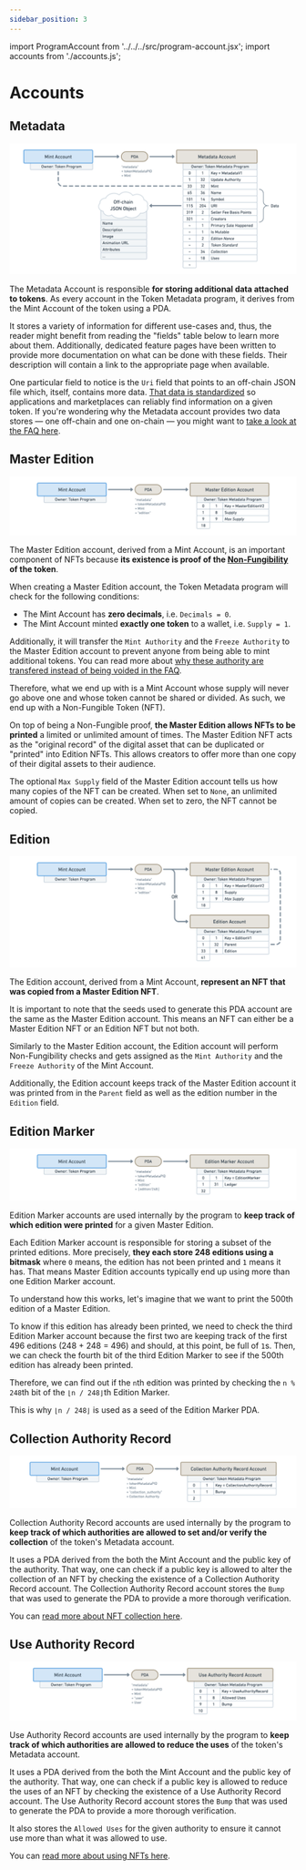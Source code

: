 ```yaml
---
sidebar_position: 3
---
```


import ProgramAccount from '../../../src/program-account.jsx';
import accounts from './accounts.js';

# Accounts

## Metadata

<ProgramAccount account={accounts.metadata}>

![Diagram showing a Metadata Account derived from a Mint Account with a list of data field under the Metadata Account that are listed on the fields table below.](./assets/Token-Metadata-Account-Metadata.png)

The Metadata Account is responsible **for storing additional data attached to tokens**. As every account in the Token Metadata program, it derives from the Mint Account of the token using a PDA.

It stores a variety of information for different use-cases and, thus, the reader might benefit from reading the "fields" table below to learn more about them. Additionally, dedicated feature pages have been written to provide more documentation on what can be done with these fields. Their description will contain a link to the appropriate page when available.

One particular field to notice is the `Uri` field that points to an off-chain JSON file which, itself, contains more data. [That data is standardized](TODO) so applications and marketplaces can reliably find information on a given token. If you're wondering why the Metadata account provides two data stores — one off-chain and one on-chain — you might want to [take a look at the FAQ here](TODO).

</ProgramAccount>

## Master Edition

<ProgramAccount account={accounts.master_edition}>

![Diagram showing a Master Edition Account derived from a Mint Account with a list of data field under the Master Edition Account that are listed on the fields table below.](./assets/Token-Metadata-Account-Master-Edition.png)

The Master Edition account, derived from a Mint Account, is an important component of NFTs because **its existence is proof of the [Non-Fungibility](TODO) of the token**.

When creating a Master Edition account, the Token Metadata program will check for the following conditions:

- The Mint Account has **zero decimals**, i.e. `Decimals = 0`.
- The Mint Account minted **exactly one token** to a wallet, i.e. `Supply = 1`.

Additionally, it will transfer the `Mint Authority` and the `Freeze Authority` to the Master Edition account to prevent anyone from being able to mint additional tokens. You can read more about [why these authority are transfered instead of being voided in the FAQ](TODO).

Therefore, what we end up with is a Mint Account whose supply will never go above one and whose token cannot be shared or divided. As such, we end up with a Non-Fungible Token (NFT).

On top of being a Non-Fungible proof, **the Master Edition allows NFTs to be printed** a limited or unlimited amount of times. The Master Edition NFT acts as the "original record" of the digital asset that can be duplicated or "printed" into Edition NFTs. This allows creators to offer more than one copy of their digital assets to their audience.

The optional `Max Supply` field of the Master Edition account tells us how many copies of the NFT can be created. When set to `None`, an unlimited amount of copies can be created. When set to zero, the NFT cannot be copied.

</ProgramAccount>

## Edition

<ProgramAccount account={accounts.edition}>

![Diagram showing both a Master Edition Account and an Edition Account derived from a Mint Account. There is a big "OR" written between the two to show that only one of the two can exists for a given NFT.](./assets/Token-Metadata-Account-Edition.png)

The Edition account, derived from a Mint Account, **represent an NFT that was copied from a Master Edition NFT**.

It is important to note that the seeds used to generate this PDA account are the same as the Master Edition account. This means an NFT can either be a Master Edition NFT or an Edition NFT but not both.

Similarly to the Master Edition account, the Edition account will perform Non-Fungibility checks and gets assigned as the `Mint Authority` and the `Freeze Authority` of the Mint Account.

Additionally, the Edition account keeps track of the Master Edition account it was printed from in the `Parent` field as well as the edition number in the `Edition` field.

</ProgramAccount>

## Edition Marker

<ProgramAccount account={accounts.edition_marker}>

![Diagram showing a Edition Marker Account derived from a Mint Account with a list of data field under the Edition Marker Account that are listed on the fields table below.](./assets/Token-Metadata-Account-Edition-Marker.png)

Edition Marker accounts are used internally by the program to **keep track of which edition were printed** for a given Master Edition.

Each Edition Marker account is responsible for storing a subset of the printed editions. More precisely, **they each store 248 editions using a bitmask** where `0` means, the edition has not been printed and `1` means it has. That means Master Edition accounts typically end up using more than one Edition Marker account.

To understand how this works, let's imagine that we want to print the 500th edition of a Master Edition.

To know if this edition has already been printed, we need to check the third Edition Marker account because the first two are keeping track of the first 496 editions (248 + 248 = 496) and should, at this point, be full of `1`s. Then, we can check the fourth bit of the third Edition Marker to see if the 500th edition has already been printed.

Therefore, we can find out if the `n`th edition was printed by checking the `n % 248`th bit of the `⌊n / 248⌋`th Edition Marker.

This is why `⌊n / 248⌋` is used as a seed of the Edition Marker PDA.

</ProgramAccount>

## Collection Authority Record

<ProgramAccount account={accounts.collection_authority_record}>

![Diagram showing a Collection Authority Record Account derived from a Mint Account with a list of data field under the Collection Authority Record Account that are listed on the fields table below.](./assets/Token-Metadata-Account-Collection-Authority-Record.png)

Collection Authority Record accounts are used internally by the program to **keep track of which authorities are allowed to set and/or verify the collection** of the token's Metadata account.

It uses a PDA derived from the both the Mint Account and the public key of the authority. That way, one can check if a public key is allowed to alter the collection of an NFT by checking the existence of a Collection Authority Record account. The Collection Authority Record account stores the `Bump` that was used to generate the PDA to provide a more thorough verification.

You can [read more about NFT collection here](TODO).

</ProgramAccount>

## Use Authority Record

<ProgramAccount account={accounts.use_authority_record}>

![Diagram showing a Use Authority Record Account derived from a Mint Account with a list of data field under the Use Authority Record Account that are listed on the fields table below.](./assets/Token-Metadata-Account-Use-Authority-Record.png)

Use Authority Record accounts are used internally by the program to **keep track of which authorities are allowed to reduce the uses** of the token's Metadata account.

It uses a PDA derived from the both the Mint Account and the public key of the authority. That way, one can check if a public key is allowed to reduce the uses of an NFT by checking the existence of a Use Authority Record account. The Use Authority Record account stores the `Bump` that was used to generate the PDA to provide a more thorough verification.

It also stores the `Allowed Uses` for the given authority to ensure it cannot use more than what it was allowed to use.

You can [read more about using NFTs here](TODO).

</ProgramAccount>

